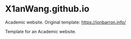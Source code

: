 # X1anWang.github.io
Academic website. Original template: https://jonbarron.info/

Template for an Academic website.
